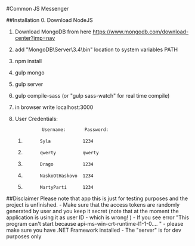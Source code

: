 #Common JS Messenger

##Installation
0. Download NodeJS
1. Download MongoDB from here https://www.mongodb.com/download-center?jmp=nav
2. add "MongoDB\Server\3.4\bin" location to system variables PATH
3. npm install
4. gulp mongo
5. gulp server
6. gulp compile-sass (or "gulp sass-watch" for real time compile)
7. in browser write localhost:3000
8. User Credentials:

                 Username:       Password:
    1.           Syla            1234
    2.           qwerty          qwerty
    3.           Drago           1234
    4.           NaskoOtHaskovo  1234
    5.           MartyParti      1234


##Disclaimer
Please note that app this is just for testing purposes and the project is unfinished.
    - Make sure that the access tokens are randomly generated by user and you keep it secret (note that at the moment the application is using it as user ID - which is wrong! )
    - If you see error "This program can't start because api-ms-win-crt-runtime-l1-1-0.... " - please make sure you have .NET Framework installed
    - The "server" is for dev purposes only